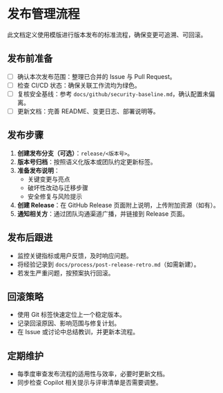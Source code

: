 # 发布管理流程

此文档定义使用模版进行版本发布的标准流程，确保变更可追溯、可回滚。

## 发布前准备
- [ ] 确认本次发布范围：整理已合并的 Issue 与 Pull Request。
- [ ] 检查 CI/CD 状态：确保关联工作流均为绿色。
- [ ] 复核安全基线：参考 `docs/github/security-baseline.md`，确认配置未偏离。
- [ ] 更新文档：完善 README、变更日志、部署说明等。

## 发布步骤
1. **创建发布分支（可选）**：`release/<版本号>`。
2. **版本号归档**：按照语义化版本或团队约定更新标签。
3. **准备发布说明**：
   - 关键变更与亮点
   - 破坏性改动与迁移步骤
   - 安全修复与风险提示
4. **创建 Release**：在 GitHub Release 页面附上说明，上传附加资源（如有）。
5. **通知相关方**：通过团队沟通渠道广播，并链接到 Release 页面。

## 发布后跟进
- 监控关键指标或用户反馈，及时响应问题。
- 将经验记录到 `docs/process/post-release-retro.md`（如需新建）。
- 若发生严重问题，按预案执行回滚。

## 回滚策略
- 使用 Git 标签快速定位上一个稳定版本。
- 记录回滚原因、影响范围与修复计划。
- 在 Issue 或讨论中总结教训，并更新本流程。

## 定期维护
- 每季度审查发布流程的适用性与效率，必要时更新文档。
- 同步检查 Copilot 相关提示与评审清单是否需要调整。
